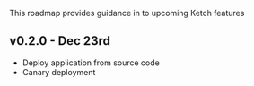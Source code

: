 This roadmap provides guidance in to upcoming Ketch features

v0.2.0 - Dec 23rd
---
- Deploy application from source code
- Canary deployment

